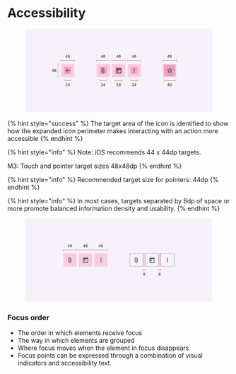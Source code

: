 # Accessibility

<figure><img src="../.gitbook/assets/image (9).png" alt=""><figcaption></figcaption></figure>

{% hint style="success" %}
The target area of the icon is identified to show how the expanded icon perimeter makes interacting with an action more accessible
{% endhint %}

{% hint style="info" %}
Note: iOS recommends 44 x 44dp targets.

M3: Touch and pointer target sizes 48x48dp
{% endhint %}

{% hint style="info" %}
Recommended target size for pointers: 44dp
{% endhint %}

{% hint style="info" %}
In most cases, targets separated by 8dp of space or more promote balanced information density and usability.
{% endhint %}

<figure><img src="../.gitbook/assets/image (6).png" alt=""><figcaption></figcaption></figure>

### Focus order

* The order in which elements receive focus
* The way in which elements are grouped
* Where focus moves when the element in focus disappears
* Focus points can be expressed through a combination of visual indicators and accessibility text.
